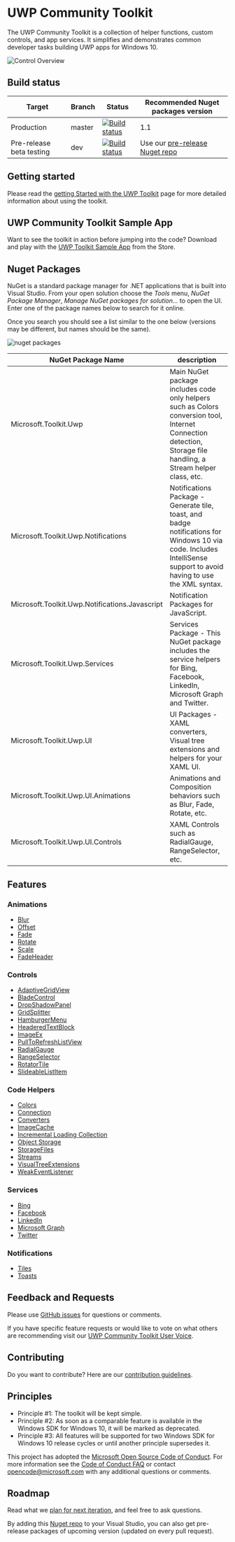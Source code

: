 UWP Community Toolkit
===========

The UWP Community Toolkit is a collection of helper functions, custom controls, and app services. It simplifies and demonstrates common developer tasks building UWP apps for Windows 10.

![Control Overview](githubresources/images/UWP-community-toolkit-overview.png "Sample Image")

## Build status

| Target | Branch | Status | Recommended Nuget packages version |
| ------ | ------ | ------ | ------ |
| Production | master | [![Build status](https://ci.appveyor.com/api/projects/status/o1jjdpx3bsvi350n/branch/master?svg=true)](https://ci.appveyor.com/project/PedroLamas/uwpcommunitytoolkit/branch/master) | 1.1 |
| Pre-release beta testing | dev | [![Build status](https://ci.appveyor.com/api/projects/status/o1jjdpx3bsvi350n/branch/dev?svg=true)](https://ci.appveyor.com/project/PedroLamas/uwpcommunitytoolkit/branch/dev) | Use our [pre-release Nuget repo](https://ci.appveyor.com/nuget/uwpcommunitytoolkit-dev) |

## Getting started

Please read the [getting Started with the UWP Toolkit](http://uwpcommunitytoolkit.readthedocs.io/en/master/Getting-Started/) page for more detailed information about using the toolkit.

## UWP Community Toolkit Sample App

Want to see the toolkit in action before jumping into the code?  Download and play with the [UWP Toolkit Sample App](https://www.microsoft.com/store/apps/9nblggh4tlcq) from the Store.

## Nuget Packages

NuGet is a standard package manager for .NET applications that is built into Visual Studio. From your open solution choose the *Tools* menu, *NuGet Package Manager*, *Manage NuGet packages for solution...* to open the UI.  Enter one of the package names below to search for it online.

Once you search you should see a list similar to the one below (versions may be different, but names should be the same).

![nuget packages](githubresources/images/NugetPackages.png "Nuget Packages")

| NuGet Package Name | description |
| --- | --- |
| Microsoft.Toolkit.Uwp | Main NuGet package includes code only helpers such as Colors conversion tool, Internet Connection detection, Storage file handling, a Stream helper class, etc. |
| Microsoft.Toolkit.Uwp.Notifications | Notifications Package - Generate tile, toast, and badge notifications for Windows 10 via code.  Includes IntelliSense support to avoid having to use the XML syntax. |
| Microsoft.Toolkit.Uwp.Notifications.Javascript | Notification Packages for JavaScript. |
| Microsoft.Toolkit.Uwp.Services | Services Package - This NuGet package includes the service helpers for Bing, Facebook, LinkedIn, Microsoft Graph and Twitter. |
| Microsoft.Toolkit.Uwp.UI | UI Packages - XAML converters, Visual tree extensions and helpers for your XAML UI. |
| Microsoft.Toolkit.Uwp.UI.Animations | Animations and Composition behaviors such as Blur, Fade, Rotate, etc. |
| Microsoft.Toolkit.Uwp.UI.Controls | XAML Controls such as RadialGauge, RangeSelector, etc. | 

## Features

### Animations

* [Blur](http://docs.uwpcommunitytoolkit.com/en/master/animations/Blur/)
* [Offset](http://docs.uwpcommunitytoolkit.com/en/master/animations/Offset/)
* [Fade](http://docs.uwpcommunitytoolkit.com/en/master/animations/Fade/)
* [Rotate](http://docs.uwpcommunitytoolkit.com/en/master/animations/Rotate/)
* [Scale](http://docs.uwpcommunitytoolkit.com/en/master/animations/Scale/)
* [FadeHeader](http://docs.uwpcommunitytoolkit.com/en/master/animations/FadeHeader/)

### Controls

* [AdaptiveGridView](http://docs.uwpcommunitytoolkit.com/en/master/controls/AdaptiveGridView/)
* [BladeControl](http://docs.uwpcommunitytoolkit.com/en/master/controls/BladeControl/)
* [DropShadowPanel](http://docs.uwpcommunitytoolkit.com/en/master/controls/DropShadowPanel/)
* [GridSplitter](http://docs.uwpcommunitytoolkit.com/en/master/controls/GridSplitter/)
* [HamburgerMenu](http://docs.uwpcommunitytoolkit.com/en/master/controls/HamburgerMenu/)
* [HeaderedTextBlock](http://docs.uwpcommunitytoolkit.com/en/master/controls/HeaderedTextBlock/)
* [ImageEx](http://docs.uwpcommunitytoolkit.com/en/master/controls/ImageEx/)
* [PullToRefreshListView](http://docs.uwpcommunitytoolkit.com/en/master/controls/PullToRefreshListview/)
* [RadialGauge](http://docs.uwpcommunitytoolkit.com/en/master/controls/RadialGauge/)
* [RangeSelector](http://docs.uwpcommunitytoolkit.com/en/master/controls/RangeSelector/)
* [RotatorTile](http://docs.uwpcommunitytoolkit.com/en/master/controls/RotatorTile/)
* [SlideableListItem](http://docs.uwpcommunitytoolkit.com/en/master/controls/SlidableListItem/)

### Code Helpers

* [Colors](http://docs.uwpcommunitytoolkit.com/en/master/helpers/Colors/)
* [Connection](http://docs.uwpcommunitytoolkit.com/en/master/helpers/ConnectionHelper/)
* [Converters](http://docs.uwpcommunitytoolkit.com/en/master/helpers/Converters/)
* [ImageCache](http://docs.uwpcommunitytoolkit.com/en/master/helpers/ImageCache/)
* [Incremental Loading Collection](http://docs.uwpcommunitytoolkit.com/en/master/helpers/IncrementalLoadingCollection/)
* [Object Storage](http://docs.uwpcommunitytoolkit.com/en/master/helpers/ObjectStorage/)
* [StorageFiles](http://docs.uwpcommunitytoolkit.com/en/master/helpers/StorageFiles/)
* [Streams](http://docs.uwpcommunitytoolkit.com/en/master/helpers/Streams/)
* [VisualTreeExtensions](http://docs.uwpcommunitytoolkit.com/en/master/helpers/VisualTreeExtensions/)
* [WeakEventListener](http://docs.uwpcommunitytoolkit.com/en/master/helpers/WeakEventListener/)

### Services

* [Bing](http://docs.uwpcommunitytoolkit.com/en/master/services/Bing/)
* [Facebook](http://docs.uwpcommunitytoolkit.com/en/master/services/Facebook/)
* [LinkedIn](http://docs.uwpcommunitytoolkit.com/en/master/services/Linkedin/)
* [Microsoft Graph](http://docs.uwpcommunitytoolkit.com/en/master/services/MicrosoftGraph/)
* [Twitter](http://docs.uwpcommunitytoolkit.com/en/master/services/Twitter/)

### Notifications
- [Tiles](https://blogs.msdn.microsoft.com/tiles_and_toasts/2015/06/30/adaptive-tile-templates-schema-and-documentation/)
- [Toasts](https://blogs.msdn.microsoft.com/tiles_and_toasts/2015/07/02/adaptive-and-interactive-toast-notifications-for-windows-10/)

## Feedback and Requests

Please use [GitHub issues](https://github.com/Microsoft/UWPCommunityToolkit/issues) for questions or comments.

If you have specific feature requests or would like to vote on what others are recommending visit our [UWP Community Toolkit User Voice](https://aka.ms/uwpcommunitytoolkituservoice).

## Contributing
Do you want to contribute? Here are our [contribution guidelines](https://github.com/Microsoft/UWPCommunityToolkit/blob/master/contributing.md).

## Principles

 - Principle #1: The toolkit will be kept simple.
 - Principle #2: As soon as a comparable feature is available in the Windows SDK for Windows 10, it will be marked as deprecated.
 - Principle #3: All features will be supported for two Windows SDK for Windows 10 release cycles or until another principle supersedes it.

This project has adopted the [Microsoft Open Source Code of Conduct](https://opensource.microsoft.com/codeofconduct/). For more information see the [Code of Conduct FAQ](https://opensource.microsoft.com/codeofconduct/faq/) or contact [opencode@microsoft.com](mailto:opencode@microsoft.com) with any additional questions or comments.

## Roadmap

Read what we [plan for next iteration](https://github.com/Microsoft/UWPCommunityToolkit/issues?q=is%3Aopen+is%3Aissue+milestone%3Av1.2), and feel free to ask questions.

By adding this [Nuget repo](https://ci.appveyor.com/nuget/uwpcommunitytoolkit-dev) to your Visual Studio, you can also get pre-release packages of upcoming version (updated on every pull request).
